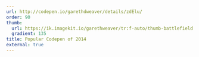 ```yaml
---
url: http://codepen.io/garethdweaver/details/zdElu/
order: 90
thumb:
  url: https://ik.imagekit.io/garethweaver/tr:f-auto/thumb-battlefield.png
  gradient: 135
title: Popular Codepen of 2014
external: true
---
```

